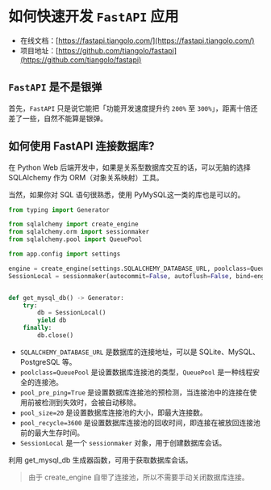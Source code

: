 # 如何快速开发 `FastAPI` 应用

* 在线文档：[https://fastapi.tiangolo.com/](https://fastapi.tiangolo.com/)
* 项目地址：[https://github.com/tiangolo/fastapi](https://github.com/tiangolo/fastapi)

## `FastAPI` 是不是银弹

首先，`FastAPI` 只是说它能把「功能开发速度提升约 `200%` 至 `300%`」，距离十倍还差了一些，自然不能算是银弹。

## 如何使用 FastAPI 连接数据库?

在 Python Web 后端开发中，如果是关系型数据库交互的话，可以无脑的选择 SQLAlchemy 作为 ORM（对象关系映射）工具。

当然，如果你对 SQL 语句很熟悉，使用 PyMySQL这一类的库也是可以的。

```python
from typing import Generator

from sqlalchemy import create_engine
from sqlalchemy.orm import sessionmaker
from sqlalchemy.pool import QueuePool

from app.config import settings

engine = create_engine(settings.SQLALCHEMY_DATABASE_URL, poolclass=QueuePool, pool_pre_ping=True, pool_size=20, pool_recycle=3600)
SessionLocal = sessionmaker(autocommit=False, autoflush=False, bind=engine)


def get_mysql_db() -> Generator:
    try:
        db = SessionLocal()
        yield db
    finally:
        db.close()
```

- `SQLALCHEMY_DATABASE_URL` 是数据库的连接地址，可以是 SQLite、MySQL、PostgreSQL 等。
- `poolclass=QueuePool` 是设置数据库连接池的类型，`QueuePool` 是一种线程安全的连接池。
- `pool_pre_ping=True` 是设置数据库连接池的预检测，当连接池中的连接在使用前被检测到失效时，会被自动移除。
- `pool_size=20` 是设置数据库连接池的大小，即最大连接数。
- `pool_recycle=3600` 是设置数据库连接池的回收时间，即连接在被放回连接池前的最大生存时间。
- `SessionLocal` 是一个 `sessionmaker` 对象，用于创建数据库会话。

利用 get_mysql_db 生成器函数，可用于获取数据库会话。

> 由于 create_engine 自带了连接池，所以不需要手动关闭数据库连接。



